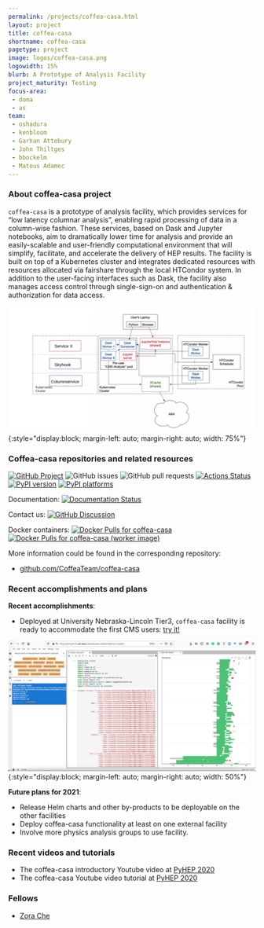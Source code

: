 ```yaml
---
permalink: /projects/coffea-casa.html
layout: project
title: coffea-casa
shortname: coffea-casa
pagetype: project
image: logos/coffea-casa.png
logowidth: 15%
blurb: A Prototype of Analysis Facility
project_maturity: Testing
focus-area:
 - doma
 - as
team:
 - oshadura
 - kenbloom
 - Garhan Attebury
 - John Thiltges
 - bbockelm
 - Matous Adamec
---
```




### About coffea-casa project

`coffea-casa` is a prototype of analysis facility, which provides services for “low latency columnar analysis”, enabling rapid processing of data in a column-wise fashion. These services, based on Dask and Jupyter notebooks, aim to dramatically lower time for analysis and provide an easily-scalable and user-friendly computational environment that will simplify, facilitate, and accelerate the delivery of HEP results. The facility is built on top of a Kubernetes cluster and integrates dedicated resources with resources allocated via fairshare through the local HTCondor system. In addition to the user-facing interfaces such as Dask, the facility also manages access control through single-sign-on and authentication & authorization for data access.

![Generic design schema of coffea-casa analysis facility](/assets/images/coffea-casa-0.png){:style="display:block; margin-left: auto; margin-right: auto; width: 75%"}



### Coffea-casa repositories and related resources

[![GitHub Project](https://img.shields.io/badge/GitHub--blue?style=social&logo=GitHub)](https://github.com/CoffeaTeam/coffea-casa/)
![GitHub issues](https://img.shields.io/github/issues/coffeateam/coffea-casa)
![GitHub pull requests](https://img.shields.io/github/issues-pr/coffeateam/coffea-casa)
[![Actions Status][actions-badge]][actions-link]
[![PyPI version][pypi-version]][pypi-link]
[![PyPI platforms][pypi-platforms]][pypi-link]

Documentation:
[![Documentation Status][rtd-badge]][rtd-link]

Contact us:
[![GitHub Discussion][github-discussions-badge]][github-discussions-link]

[actions-badge]:            https://github.com/CoffeaTeam/coffea-casa/workflows/CI/CD/badge.svg
[actions-link]:             https://github.com/CoffeaTeam/coffea-casa/actions
[github-discussions-badge]: https://img.shields.io/static/v1?label=Discussions&message=Ask&color=blue&logo=github
[github-discussions-link]:  https://github.com/CoffeaTeam/coffea-casa/discussions
[pypi-link]:                https://pypi.org/project/coffea-casa/
[pypi-platforms]:           https://img.shields.io/pypi/pyversions/coffea-casa
[pypi-version]:             https://badge.fury.io/py/coffea-casa.svg
[rtd-badge]:                https://readthedocs.org/projects/coffea-casa/badge/?version=latest
[rtd-link]:                 https://coffea-casa.readthedocs.io/en/latest/?badge=latest

Docker containers:
[![Docker Pulls for coffea-casa](https://img.shields.io/docker/pulls/coffeateam/coffea-casa.svg)](https://hub.docker.com/r/coffeateam/coffea-casa)
[![Docker Pulls for coffea-casa (worker image)](https://img.shields.io/docker/pulls/coffeateam/coffea-casa-analysis.svg)](https://hub.docker.com/r/coffeateam/coffea-casa-analysis)

More information could be found in the corresponding repository:
 * [github.com/CoffeaTeam/coffea-casa](https://github.com/CoffeaTeam/coffea-casa)



### Recent accomplishments and plans

**Recent accomplishments**:
- Deployed at University Nebraska-Lincoln Tier3, `coffea-casa` facility is ready to accommodate the first CMS users: [try it!](https://cmsaf-jh.unl.edu/)

![Coffea-casa Jupyterlab interface with Dask Labextention powered cluster](/assets/images/coffea-casa-1.png){:style="display:block; margin-left: auto; margin-right: auto; width: 50%"}


**Future plans for 2021**:
- Release Helm charts and other by-products to be deployable on the other facilities
- Deploy coffea-casa functionality at least on one external facility
- Involve more physics analysis groups to use facility.



### Recent videos and tutorials

* The coffea-casa introductory Youtube video at [PyHEP 2020](https://www.youtube.com/watch?v=CDIFd1gDbSc)
* The coffea-casa Youtube video tutorial at [PyHEP 2020](https://www.youtube.com/watch?v=oPl0t8J36-Q)


### Fellows

* [Zora Che](/pages/fellows/zche.html)
